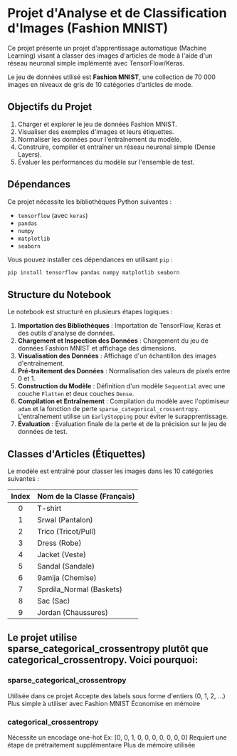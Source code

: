 # Projet d'Analyse et de Classification d'Images (Fashion MNIST)

Ce projet présente un projet d'apprentissage automatique (Machine Learning) visant à classer des images d'articles de mode à l'aide d'un réseau neuronal simple implémenté avec TensorFlow/Keras.

Le jeu de données utilisé est **Fashion MNIST**, une collection de 70 000 images en niveaux de gris de 10 catégories d'articles de mode.

## Objectifs du Projet

1.  Charger et explorer le jeu de données Fashion MNIST.
2.  Visualiser des exemples d'images et leurs étiquettes.
3.  Normaliser les données pour l'entraînement du modèle.
4.  Construire, compiler et entraîner un réseau neuronal simple (Dense Layers).
5.  Évaluer les performances du modèle sur l'ensemble de test.

## Dépendances

Ce projet nécessite les bibliothèques Python suivantes :

*   `tensorflow` (avec `keras`)
*   `pandas`
*   `numpy`
*   `matplotlib`
*   `seaborn`

Vous pouvez installer ces dépendances en utilisant `pip` :

```bash
pip install tensorflow pandas numpy matplotlib seaborn
```

## Structure du Notebook

Le notebook est structuré en plusieurs étapes logiques :

1.  **Importation des Bibliothèques** : Importation de TensorFlow, Keras et des outils d'analyse de données.
2.  **Chargement et Inspection des Données** : Chargement du jeu de données Fashion MNIST et affichage des dimensions.
3.  **Visualisation des Données** : Affichage d'un échantillon des images d'entraînement.
4.  **Pré-traitement des Données** : Normalisation des valeurs de pixels entre 0 et 1.
5.  **Construction du Modèle** : Définition d'un modèle `Sequential` avec une couche `Flatten` et deux couches `Dense`.
6.  **Compilation et Entraînement** : Compilation du modèle avec l'optimiseur `adam` et la fonction de perte `sparse_categorical_crossentropy`. L'entraînement utilise un `EarlyStopping` pour éviter le surapprentissage.
7.  **Évaluation** : Évaluation finale de la perte et de la précision sur le jeu de données de test.

## Classes d'Articles (Étiquettes)

Le modèle est entraîné pour classer les images dans les 10 catégories suivantes :

| Index | Nom de la Classe (Français) |
| :---: | :------------------------- |
| 0     | T-shirt                    |
| 1     | Srwal (Pantalon)           |
| 2     | Trico (Tricot/Pull)        |
| 3     | Dress (Robe)               |
| 4     | Jacket (Veste)             |
| 5     | Sandal (Sandale)           |
| 6     | 9amija (Chemise)           |
| 7     | Sprdila_Normal (Baskets)   |
| 8     | Sac (Sac)                  |
| 9     | Jordan (Chaussures)        |

## Le projet utilise sparse_categorical_crossentropy plutôt que categorical_crossentropy. Voici pourquoi:
### sparse_categorical_crossentropy
Utilisée dans ce projet
Accepte des labels sous forme d'entiers (0, 1, 2, ...)
Plus simple à utiliser avec Fashion MNIST
Économise en mémoire

### categorical_crossentropy
Nécessite un encodage one-hot
Ex: [0, 0, 1, 0, 0, 0, 0, 0, 0, 0]
Requiert une étape de prétraitement supplémentaire
Plus de mémoire utilisée
